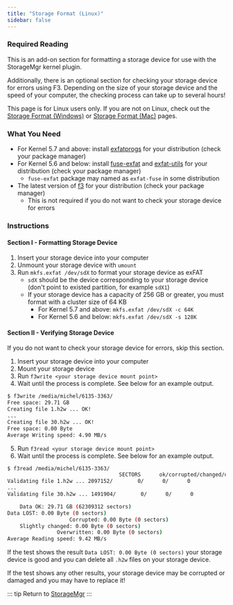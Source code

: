 ```yaml
---
title: "Storage Format (Linux)"
sidebar: false
---
```


### Required Reading

This is an add-on section for formatting a storage device for use with the StorageMgr kernel plugin.

Additionally, there is an optional section for checking your storage device for errors using F3. Depending on the size of your storage device and the speed of your computer, the checking process can take up to several hours!

This page is for Linux users only. If you are not on Linux, check out the [Storage Format (Windows)](storage-format-(windows)) or [Storage Format (Mac)](storage-format-(mac)) pages.

### What You Need

* For Kernel 5.7 and above: install [exfatprogs](https://github.com/exfatprogs/exfatprogs) for your distribution (check your package manager)
* For Kernel 5.6 and below: install [fuse-exfat](https://github.com/relan/exfat) and [exfat-utils](https://github.com/relan/exfat) for your distribution (check your package manager)
    + `fuse-exfat` package may named as `exfat-fuse` in some distribution
* The latest version of [f3](https://github.com/AltraMayor/f3/) for your distribution (check your package manager)
    + This is not required if you do not want to check your storage device for errors

### Instructions

#### Section I - Formatting Storage Device

1. Insert your storage device into your computer
1. Unmount your storage device with `umount`
1. Run `mkfs.exfat /dev/sdX` to format your storage device as exFAT
    + `sdX` should be the device corresponding to your storage device (don't point to existed partition, for example `sdX1`)
    + If your storage device has a capacity of 256 GB or greater, you must format with a cluster size of 64 KB
        + For Kernel 5.7 and above: `mkfs.exfat /dev/sdX -c 64K`
        + For Kernel 5.6 and below: `mkfs.exfat /dev/sdX -s 128K`

#### Section II - Verifying Storage Device

If you do not want to check your storage device for errors, skip this section.

1. Insert your storage device into your computer
1. Mount your storage device
1. Run `f3write <your storage device mount point>`
1. Wait until the process is complete. See below for an example output.

~~~ bash
$ f3write /media/michel/6135-3363/
Free space: 29.71 GB
Creating file 1.h2w ... OK!
...
Creating file 30.h2w ... OK!
Free space: 0.00 Byte
Average Writing speed: 4.90 MB/s
~~~

5. Run `f3read <your storage device mount point>`
1. Wait until the process is complete. See below for an example output.

~~~ bash
$ f3read /media/michel/6135-3363/
									SECTORS      ok/corrupted/changed/overwritten
Validating file 1.h2w ... 2097152/        0/      0/      0
...
Validating file 30.h2w ... 1491904/        0/      0/      0

	Data OK: 29.71 GB (62309312 sectors)
Data LOST: 0.00 Byte (0 sectors)
					Corrupted: 0.00 Byte (0 sectors)
	Slightly changed: 0.00 Byte (0 sectors)
				Overwritten: 0.00 Byte (0 sectors)
Average Reading speed: 9.42 MB/s
~~~

If the test shows the result `Data LOST: 0.00 Byte (0 sectors)` your storage device is good and you can delete all `.h2w` files on your storage device.

If the test shows any other results, your storage device may be corrupted or damaged and you may have to replace it!

::: tip
Return to [StorageMgr](storagemgr)
:::
